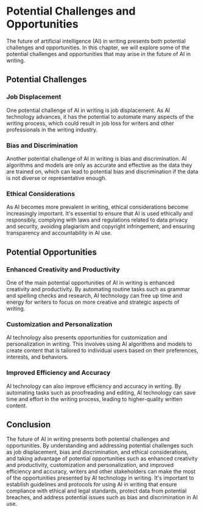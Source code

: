 Potential Challenges and Opportunities
==========================================================================

The future of artificial intelligence (AI) in writing presents both potential challenges and opportunities. In this chapter, we will explore some of the potential challenges and opportunities that may arise in the future of AI in writing.

Potential Challenges
--------------------

### Job Displacement

One potential challenge of AI in writing is job displacement. As AI technology advances, it has the potential to automate many aspects of the writing process, which could result in job loss for writers and other professionals in the writing industry.

### Bias and Discrimination

Another potential challenge of AI in writing is bias and discrimination. AI algorithms and models are only as accurate and effective as the data they are trained on, which can lead to potential bias and discrimination if the data is not diverse or representative enough.

### Ethical Considerations

As AI becomes more prevalent in writing, ethical considerations become increasingly important. It's essential to ensure that AI is used ethically and responsibly, complying with laws and regulations related to data privacy and security, avoiding plagiarism and copyright infringement, and ensuring transparency and accountability in AI use.

Potential Opportunities
-----------------------

### Enhanced Creativity and Productivity

One of the main potential opportunities of AI in writing is enhanced creativity and productivity. By automating routine tasks such as grammar and spelling checks and research, AI technology can free up time and energy for writers to focus on more creative and strategic aspects of writing.

### Customization and Personalization

AI technology also presents opportunities for customization and personalization in writing. This involves using AI algorithms and models to create content that is tailored to individual users based on their preferences, interests, and behaviors.

### Improved Efficiency and Accuracy

AI technology can also improve efficiency and accuracy in writing. By automating tasks such as proofreading and editing, AI technology can save time and effort in the writing process, leading to higher-quality written content.

Conclusion
----------

The future of AI in writing presents both potential challenges and opportunities. By understanding and addressing potential challenges such as job displacement, bias and discrimination, and ethical considerations, and taking advantage of potential opportunities such as enhanced creativity and productivity, customization and personalization, and improved efficiency and accuracy, writers and other stakeholders can make the most of the opportunities presented by AI technology in writing. It's important to establish guidelines and protocols for using AI in writing that ensure compliance with ethical and legal standards, protect data from potential breaches, and address potential issues such as bias and discrimination in AI use.
